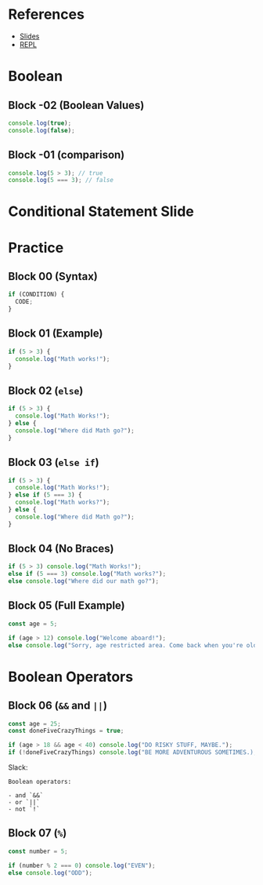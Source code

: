 # References

- [Slides](https://docs.google.com/presentation/d/1P8MPXUktK_viz0AO2Vqu4WKPrCiWLh7CGbiKrTztLcU/edit#slide=id.g44b02ef8a3_0_213)
- [REPL](https://repl.it/@TheMshary/Conditionals)

# Boolean

## Block -02 (Boolean Values)

```javascript
console.log(true);
console.log(false);
```

## Block -01 (comparison)

```javascript
console.log(5 > 3); // true
console.log(5 === 3); // false
```

# Conditional Statement Slide

# Practice

## Block 00 (Syntax)

```javascript
if (CONDITION) {
  CODE;
}
```

## Block 01 (Example)

```javascript
if (5 > 3) {
  console.log("Math works!");
}
```

## Block 02 (`else`)

```javascript
if (5 > 3) {
  console.log("Math Works!");
} else {
  console.log("Where did Math go?");
}
```

## Block 03 (`else if`)

```javascript
if (5 > 3) {
  console.log("Math Works!");
} else if (5 === 3) {
  console.log("Math works?");
} else {
  console.log("Where did Math go?");
}
```

## Block 04 (No Braces)

```javascript
if (5 > 3) console.log("Math Works!");
else if (5 === 3) console.log("Math works?");
else console.log("Where did our math go?");
```

## Block 05 (Full Example)

```javascript
const age = 5;

if (age > 12) console.log("Welcome aboard!");
else console.log("Sorry, age restricted area. Come back when you're older.");
```

# Boolean Operators

## Block 06 (`&&` and `||`)

```javascript
const age = 25;
const doneFiveCrazyThings = true;

if (age > 18 && age < 40) console.log("DO RISKY STUFF, MAYBE.");
if (!doneFiveCrazyThings) console.log("BE MORE ADVENTUROUS SOMETIMES.);
```

Slack:

```
Boolean operators:

- and `&&`
- or `||`
- not `!`
```

## Block 07 (`%`)

```javascript
const number = 5;

if (number % 2 === 0) console.log("EVEN");
else console.log("ODD");
```
